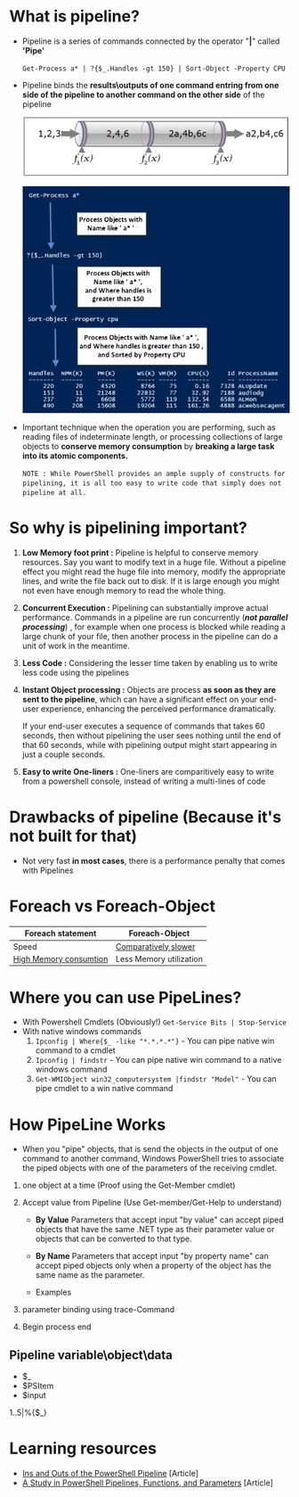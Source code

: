 
# What is pipeline?

* Pipeline is a series of commands connected by the operator "**|**" called **'Pipe'**

    `Get-Process a* | ?{$_.Handles -gt 150} | Sort-Object -Property CPU`

* Pipeline binds the **results\outputs of one command entring from one side of the pipeline to another command on the other side** of the pipeline

    ![Picture](./Images/PictorialView.jpg?raw=true)

    ![Example](/pipelines/Images/PipelineExample.png?raw=true)

* Important technique when the operation you are performing, such as reading files of indeterminate length, 
    or processing collections of large objects to **conserve memory consumption** by **breaking a large task into its atomic components.**

   `NOTE : While PowerShell provides an ample supply of constructs for pipelining, it is all too easy to write code that simply does not pipeline at all.`

# So why is pipelining important?

1. **Low Memory foot print :** Pipeline is helpful to conserve memory resources. Say you want to modify text in a huge file. Without a pipeline effect you might read the huge file into memory, modify the appropriate lines, and write the file back out to disk. If it is large enough you might not even have enough memory to read the whole thing.

2. **Concurrent Execution :** Pipelining can substantially improve actual performance. Commands in a pipeline are run concurrently (_**not parallel processing**_) , for example when one process is blocked while reading a large chunk of your file, then another process in the pipeline can do a unit of work in the meantime.

3. **Less Code :** Considering the lesser time taken by enabling us to write less code using the pipelines 

4. **Instant Object processing :** Objects are process **as soon as they are sent to the pipeline**, which can have a significant effect on your end-user experience, enhancing the perceived performance dramatically. 

     If your end-user executes a sequence of commands that takes 60 seconds, then without pipelining the user sees nothing until the end of that 60 seconds, while with pipelining output might start appearing in just a couple seconds.

5. **Easy to write One-liners :** One-liners are comparitively easy to write from a powershell console, instead of writing a multi-lines of code


# Drawbacks of pipeline (Because it's not built for that)

* Not very fast **in most cases**, there is a performance penalty that comes with Pipelines

# Foreach vs Foreach-Object


Foreach statement                   | Foreach-Object 
---------                           |----------------
 Speed                              | [Comparatively slower](Demo.ps1)
 [High Memory consumtion](Demo.ps1) | Less Memory utilization


# Where you can use PipeLines?

* With Powershell Cmdlets (Obviously!)
    `Get-Service Bits | Stop-Service`
* With native windows commands
    1. `Ipconfig | Where{$_ -like "*.*.*.*"}` - You can pipe native win command to a cmdlet
    2. `Ipconfig | findstr` - You can pipe native win command to a native windows command
    3. `Get-WMIObject win32_computersystem |findstr "Model"` - You can pipe cmdlet to a win native command

# How PipeLine Works
* When you "pipe" objects, that is send the objects in the output of one command to another command, Windows PowerShell tries to associate the piped objects with one of the parameters of the receiving cmdlet.


1. one object at a time (Proof using the Get-Member cmdlet)
2. Accept value from Pipeline (Use Get-member/Get-Help to understand)

    - **By Value**
        Parameters that accept input "by value" can accept piped objects that have the same .NET type as their parameter value or objects that can be converted to that type.
    - **By Name**
        Parameters that accept input "by property name" can accept piped objects only when a property of the object has the same name as the parameter.

    - Examples
3. parameter binding using trace-Command
4. Begin process end

## Pipeline variable\object\data
* $_
* $PSItem
* $input

1..5|%{$_}


# Learning resources

* [Ins and Outs of the PowerShell Pipeline](https://www.simple-talk.com/sysadmin/powershell/ins-and-outs-of-the-powershell-pipeline/) [Article]
* [A Study in PowerShell Pipelines, Functions, and Parameters](https://www.simple-talk.com/dotnet/.net-tools/down-the-rabbit-hole--a-study-in-powershell-pipelines,-functions,-and-parameters/) [Article]


